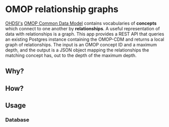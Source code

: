 # OMOP relationship graphs

[OHDSI's](https://www.ohdsi.org/) [OMOP Common Data Model](https://www.ohdsi.org/data-standardization/) contains vocabularies of **concepts** which connect to one another by **relationships**.
A useful representation of data with relationships is a graph. This app provides a REST API that queries an existing Postgres instance containing the OMOP-CDM and returns a local graph of relationships.
The input is an OMOP concept ID and a maximum depth, and the output is a JSON object mapping the relationships the matching concept has, out to the depth of the maximum depth.

## Why?

## How?

## Usage
### Database

### 
